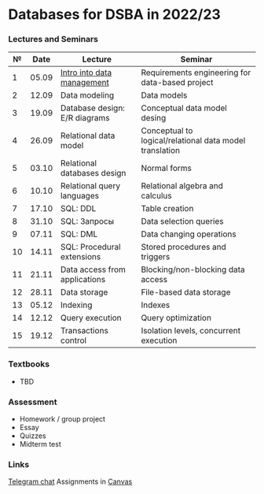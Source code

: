 # Databases for DSBA in 2022/23  #

### Lectures and Seminars ###

| № | Date | Lecture	                              | Seminar	                                |
|---|------|-------------------------------------|------------------------------------------|
| 1 | 05.09| [Intro into data management](lectures/DB-2022-lec01.pdf)	| Requirements engineering for data-based project| 
| 2 | 12.09| Data modeling | Data models | 
| 3 | 19.09| Database design: E/R diagrams | Conceptual data model desing | 
| 4 | 26.09| Relational data model | Conceptual to logical/relational data model translation | 
| 5 | 03.10| Relational databases design | Normal forms | 
| 6 | 10.10| Relational query languages | Relational algebra and calculus | 
| 7 | 17.10| SQL: DDL | Table creation | 
| 8 | 31.10| SQL: Запросы	| Data selection queries | 
| 9 | 07.11| SQL: DML	| Data changing operations|
| 10| 14.11| SQL: Procedural extensions | Stored procedures and triggers |
| 11| 21.11| Data access from applications | Blocking/non-blocking data access  |
| 12| 28.11| Data storage | File-based data storage |
| 13| 05.12| Indexing | Indexes |
| 14| 12.12| Query execution | Query optimization |
| 15| 19.12| Transactions control | Isolation levels, concurrent execution |

### Textbooks ###

* TBD

### Assessment ###

* Homework / group project
* Essay
* Quizzes
* Midterm test

### Links ###
[Telegram chat](https://t.me/+2CCPjiPs_JA0NDE6)
Assignments in [Canvas](https://canvas.instructure.com/enroll/3WN9W9)
